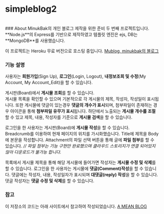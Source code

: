 # simpleblog2
<br>
### About
MinukBak의 개인 블로그 제작을 위한 준비 두 번째 프로젝트입니다.  
**Node.js**의 Express를 기반으로 제작하였고 템플릿 엔진은 ejs, DB는 **MongoDB**를 사용했습니다.

이 프로젝트는 Heroku 무료 버전으로 호스팅 중입니다.
[Mublog, minukbak의 블로그](http://minukbak.herokuapp.com/)

### 기능 설명
사용자는 **회원가입**(Sign Up), **로그인**(Login, Logout), **내정보조회 및 수정**(My Account, My Account_Edit)을 할 수 있습니다.

게시판(Board)에서 **게시물 조회**를 할 수 있습니다.  
게시물 목록을 확인할 수 있으며 기본적으로 각 게시물의 제목, 작성자, 작성일이 표시됩니다.
또한 게시물에 댓글이 있는경우 **댓글의 개수가 표시**되며, 첨부파일이 존재하는 경우 아이콘을 통해 **첨부파일 유무가 표시**됩니다.
하단에서 노출되는 **게시물 개수를 조절**할 수 있고 제목, 내용, 작성자를 기준으로 **게시물 검색**을 할 수 있습니다.  

로그인을 한 사용자는 게시판(Board)에 **게시물 작성**을 할 수 있습니다.  
Breadcrumb를 이용하여 현재 페이지의 위치를 가시화했습니다.
Title에 제목을 Body에 본문을 작성합니다. Attachment의 파일 선택 버튼을 통해 글에 **파일 첨부**를 할 수 있습니다.
*// 파일 첨부는 기능 구현만 완료했으며 클라우드 스토리지가 연결 되어있지 않아 다운로드가 불가능 합니다.*

목록에서 게시물 제목을 통해 해당 게시물에 들어가면 작성자는 **게시물 수정 및 삭제**를 할 수 있습니다.
로그인을 한 사용자는 게시물에 **댓글(Comment)작성**을 할 수 있습니다.
댓글에는 작성자, 내용, 작성일자가 표시되며 **대댓글(reply) 작성**을 할 수 있습니다.
댓글 작성자는 **댓글 수정 및 삭제**를 할 수 있습니다.

### 참고
이 저장소의 코드는 아래 사이트에서 참고하여 작성되었습니다.
[A MEAN BLOG](http://a-mean-blog.com/ko/blog)

